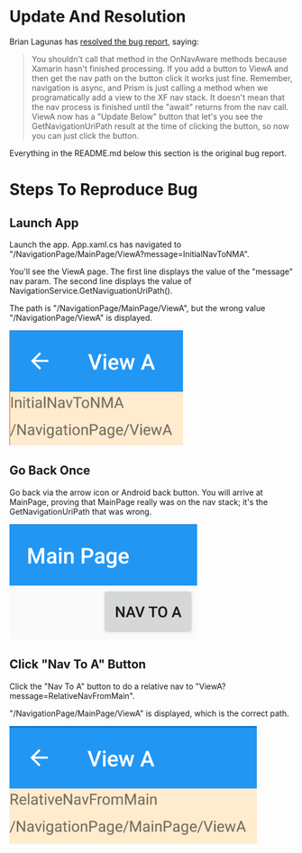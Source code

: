 # **Update And Resolution**

Brian Lagunas has [resolved the bug report](https://github.com/PrismLibrary/Prism/issues/1800#issuecomment-495739316), saying:

> You shouldn't call that method in the OnNavAware methods because Xamarin hasn't finished processing. If you add a button to ViewA and then get the nav path on the button click it works just fine. Remember, navigation is async, and Prism is just calling a method when we programatically add a view to the XF nav stack. It doesn't mean that the nav process is finished until the "await" returns from the nav call.
ViewA now has a "Update Below" button that let's you see the GetNavigationUriPath result at the time of clicking the button, so now you can just click the button.

Everything in the README.md below this section is the original bug report.


# Steps To Reproduce Bug

## Launch App

Launch the app.  App.xaml.cs has navigated to "/NavigationPage/MainPage/ViewA?message=InitialNavToNMA".

You'll see the ViewA page.  The first line displays the value of the "message" nav param.  The second line displays the value of NavigationService.GetNaviguationUriPath().

The path is "/NavigationPage/MainPage/ViewA", but the wrong value "/NavigationPage/ViewA" is displayed.

![Initial nav to ViewA, MainPage is absent from displayed path](screenshots/01_initial_nav_to_viewa.png)


## Go Back Once

Go back via the arrow icon or Android back button. You will arrive at MainPage, proving that MainPage really was on the nav stack; it's the GetNavigationUriPath that was wrong.

![Back to MainPage, evidently MainPage was in real path](screenshots/02_back_to_mainpage.png)


## Click "Nav To A" Button

Click the "Nav To A" button to do a relative nav to "ViewA?message=RelativeNavFromMain".

"/NavigationPage/MainPage/ViewA" is displayed, which is the correct path.

![ViewA again, MainPage present in displayed path](screenshots/03_return_to_viewa_via_button.png)
